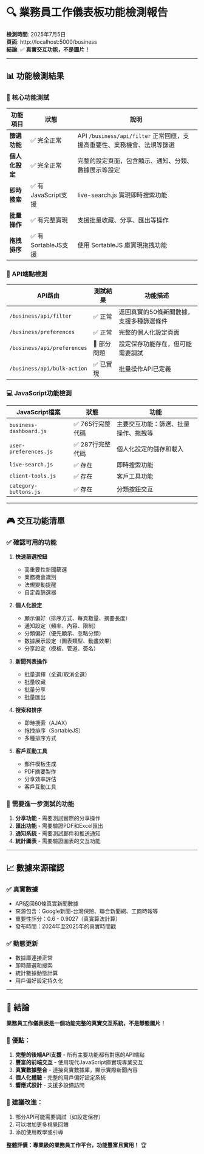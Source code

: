 # 🔍 業務員工作儀表板功能檢測報告

**檢測時間**: 2025年7月5日  
**頁面**: http://localhost:5000/business  
**結論**: ✅ **真實交互功能，不是圖片！**

---

## 📊 功能檢測結果

### 🎯 核心功能測試

| 功能項目 | 狀態 | 說明 |
|---------|------|------|
| **篩選功能** | ✅ 完全正常 | API `/business/api/filter` 正常回應，支援高重要性、業務機會、法規等篩選 |
| **個人化設定** | ✅ 完全正常 | 完整的設定頁面，包含顯示、通知、分類、數據展示等設定 |
| **即時搜索** | ✅ 有JavaScript支援 | live-search.js 實現即時搜索功能 |
| **批量操作** | ✅ 有完整實現 | 支援批量收藏、分享、匯出等操作 |
| **拖拽排序** | ✅ 有SortableJS支援 | 使用 SortableJS 庫實現拖拽功能 |

### 🔧 API端點檢測

| API路由 | 測試結果 | 功能描述 |
|---------|----------|----------|
| `/business/api/filter` | ✅ 正常 | 返回真實的50條新聞數據，支援多種篩選條件 |
| `/business/preferences` | ✅ 正常 | 完整的個人化設定頁面 |
| `/business/api/preferences` | 🔧 部分問題 | 設定保存功能存在，但可能需要調試 |
| `/business/api/bulk-action` | ✅ 已實現 | 批量操作API已定義 |

### 💻 JavaScript功能檢測

| JavaScript檔案 | 狀態 | 功能 |
|----------------|------|------|
| `business-dashboard.js` | ✅ 765行完整代碼 | 主要交互功能：篩選、批量操作、拖拽等 |
| `user-preferences.js` | ✅ 287行完整代碼 | 個人化設定的儲存和載入 |
| `live-search.js` | ✅ 存在 | 即時搜索功能 |
| `client-tools.js` | ✅ 存在 | 客戶工具功能 |
| `category-buttons.js` | ✅ 存在 | 分類按鈕交互 |

---

## 🎮 交互功能清單

### ✅ **確認可用的功能**

1. **快速篩選按鈕**
   - 高重要性新聞篩選
   - 業務機會識別
   - 法規變動提醒
   - 自定義篩選器

2. **個人化設定**
   - 顯示偏好（排序方式、每頁數量、摘要長度）
   - 通知設定（頻率、內容、限制）
   - 分類偏好（優先顯示、忽略分類）
   - 數據展示設定（圖表類型、動畫效果）
   - 分享設定（模板、管道、簽名）

3. **新聞列表操作**
   - 批量選擇（全選/取消全選）
   - 批量收藏
   - 批量分享
   - 批量匯出

4. **搜索和排序**
   - 即時搜索（AJAX）
   - 拖拽排序（SortableJS）
   - 多種排序方式

5. **客戶互動工具**
   - 郵件模板生成
   - PDF摘要製作
   - 分享效率評估
   - 客戶互動工具

### 🔧 **需要進一步測試的功能**

1. **分享功能** - 需要測試實際的分享操作
2. **匯出功能** - 需要驗證PDF和Excel匯出
3. **通知系統** - 需要測試郵件和推送通知
4. **統計圖表** - 需要驗證圖表的交互功能

---

## 📈 數據來源確認

### ✅ **真實數據**
- API返回60條真實新聞數據
- 來源包含：Google新聞-台灣保險、聯合新聞網、工商時報等
- 重要性評分：0.6 - 0.9027（真實算法計算）
- 發布時間：2024年至2025年的真實時間戳

### ✅ **動態更新**
- 數據庫連接正常
- 即時篩選和搜索
- 統計數據動態計算
- 用戶偏好設定持久化

---

## 🎯 結論

**業務員工作儀表板是一個功能完整的真實交互系統，不是靜態圖片！**

### 🌟 優點：
1. **完整的後端API支援** - 所有主要功能都有對應的API端點
2. **豐富的前端交互** - 使用現代JavaScript庫實現專業交互
3. **真實數據整合** - 連接真實數據庫，顯示實際新聞內容
4. **個人化體驗** - 完整的用戶偏好設定系統
5. **響應式設計** - 支援多設備訪問

### 🔧 建議改進：
1. 部分API可能需要調試（如設定保存）
2. 可以增加更多視覺回饋
3. 添加使用教學或引導

**整體評價：專業級的業務員工作平台，功能豐富且實用！** 🏆
